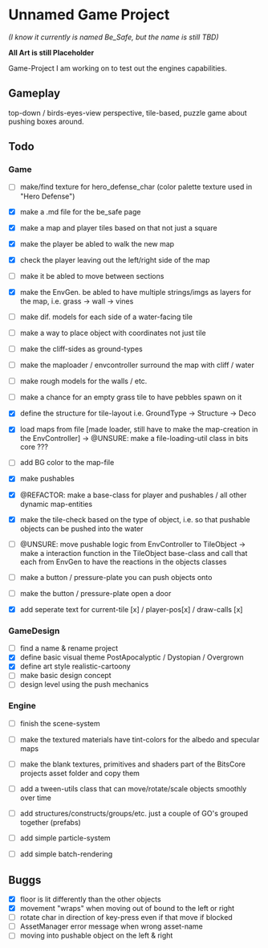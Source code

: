# Unnamed Game Project

*(I know it currently is named Be_Safe, but the name is still TBD)*

**All Art is still Placeholder**

Game-Project I am working on to test out the engines capabilities.



## Gameplay

top-down / birds-eyes-view perspective, tile-based, puzzle game about pushing boxes around. 


## Todo
	
### Game
- [ ] make/find texture for hero_defense_char (color palette texture used in "Hero Defense")

- [x] make a .md file for the be_safe page
	
- [x] make a map and player tiles based on that not just a square
- [x] make the player be abled to walk the new map
- [x] check the player leaving out the left/right side of the map
- [ ] make it be abled to move between sections
- [x] make the EnvGen. be abled to have multiple strings/imgs as layers for the map, i.e. grass -> wall -> vines
- [ ] make dif. models for each side of a water-facing tile
- [ ] make a way to place object with coordinates not just tile
 
- [ ] make the cliff-sides as ground-types
- [ ] make the maploader / envcontroller surround the map with cliff / water
- [ ] make rough models for the walls / etc.
- [ ] make a chance for an empty grass tile to have pebbles spawn on it


- [x] define the structure for tile-layout i.e. GroundType -> Structure -> Deco
- [x] load maps from file [made loader, still have to make the map-creation in the EnvController]
		-> @UNSURE: make a file-loading-util class in bits core ??? 
- [ ] add BG color to the map-file

- [x] make pushables
- [x] @REFACTOR: make a base-class for player and pushables / all other dynamic map-entities
- [x] make the tile-check based on the type of object, i.e. so that pushable objects can be pushed into the water
- [ ] @UNSURE: move pushable logic from EnvController to TileObject
		-> make a interaction function in the TileObject base-class and call that each from EnvGen to have the reactions in the objects classes
- [ ] make a button / pressure-plate you can push objects onto 
- [ ] make the button / pressure-plate open a door

- [x] add seperate text for current-tile [x] / player-pos[x] / draw-calls [x]

### GameDesign
- [ ] find a name & rename project 
- [x] define basic visual theme PostApocalyptic / Dystopian / Overgrown
- [x] define art style realistic-cartoony
- [ ] make basic design concept
- [ ] design level using the push mechanics

### Engine
- [ ] finish the scene-system
- [ ] make the textured materials have tint-colors for the albedo and specular maps
- [ ] make the blank textures, primitives and shaders part of the BitsCore projects asset folder and copy them
- [ ] add a tween-utils class that can move/rotate/scale objects smoothly over time
- [ ] add structures/constructs/groups/etc. just a couple of GO's grouped together (prefabs)
- [ ] add simple particle-system
- [ ] add simple batch-rendering


## Buggs

- [x] floor is lit differently than the other objects
- [x] movement "wraps" when moving out of bound to the left or right
- [ ] rotate char in direction of key-press even if that move if blocked
- [ ] AssetManager error message when wrong asset-name
- [ ] moving into pushable object on the left & right
